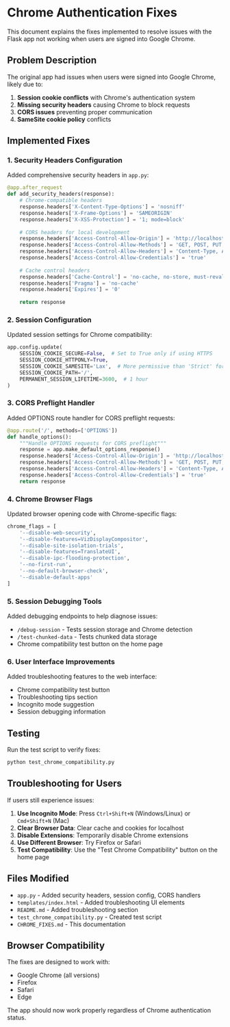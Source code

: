 # Chrome Authentication Fixes

This document explains the fixes implemented to resolve issues with the Flask app not working when users are signed into Google Chrome.

## Problem Description

The original app had issues when users were signed into Google Chrome, likely due to:

1. **Session cookie conflicts** with Chrome's authentication system
2. **Missing security headers** causing Chrome to block requests
3. **CORS issues** preventing proper communication
4. **SameSite cookie policy** conflicts

## Implemented Fixes

### 1. Security Headers Configuration

Added comprehensive security headers in `app.py`:

```python
@app.after_request
def add_security_headers(response):
    # Chrome-compatible headers
    response.headers['X-Content-Type-Options'] = 'nosniff'
    response.headers['X-Frame-Options'] = 'SAMEORIGIN'
    response.headers['X-XSS-Protection'] = '1; mode=block'
    
    # CORS headers for local development
    response.headers['Access-Control-Allow-Origin'] = 'http://localhost:*'
    response.headers['Access-Control-Allow-Methods'] = 'GET, POST, PUT, DELETE, OPTIONS'
    response.headers['Access-Control-Allow-Headers'] = 'Content-Type, Authorization'
    response.headers['Access-Control-Allow-Credentials'] = 'true'
    
    # Cache control headers
    response.headers['Cache-Control'] = 'no-cache, no-store, must-revalidate'
    response.headers['Pragma'] = 'no-cache'
    response.headers['Expires'] = '0'
    
    return response
```

### 2. Session Configuration

Updated session settings for Chrome compatibility:

```python
app.config.update(
    SESSION_COOKIE_SECURE=False,  # Set to True only if using HTTPS
    SESSION_COOKIE_HTTPONLY=True,
    SESSION_COOKIE_SAMESITE='Lax',  # More permissive than 'Strict' for Chrome
    SESSION_COOKIE_PATH='/',
    PERMANENT_SESSION_LIFETIME=3600,  # 1 hour
)
```

### 3. CORS Preflight Handler

Added OPTIONS route handler for CORS preflight requests:

```python
@app.route('/', methods=['OPTIONS'])
def handle_options():
    """Handle OPTIONS requests for CORS preflight"""
    response = app.make_default_options_response()
    response.headers['Access-Control-Allow-Origin'] = 'http://localhost:*'
    response.headers['Access-Control-Allow-Methods'] = 'GET, POST, PUT, DELETE, OPTIONS'
    response.headers['Access-Control-Allow-Headers'] = 'Content-Type, Authorization'
    response.headers['Access-Control-Allow-Credentials'] = 'true'
    return response
```

### 4. Chrome Browser Flags

Updated browser opening code with Chrome-specific flags:

```python
chrome_flags = [
    '--disable-web-security',
    '--disable-features=VizDisplayCompositor',
    '--disable-site-isolation-trials',
    '--disable-features=TranslateUI',
    '--disable-ipc-flooding-protection',
    '--no-first-run',
    '--no-default-browser-check',
    '--disable-default-apps'
]
```

### 5. Session Debugging Tools

Added debugging endpoints to help diagnose issues:

- `/debug-session` - Tests session storage and Chrome detection
- `/test-chunked-data` - Tests chunked data storage
- Chrome compatibility test button on the home page

### 6. User Interface Improvements

Added troubleshooting features to the web interface:

- Chrome compatibility test button
- Troubleshooting tips section
- Incognito mode suggestion
- Session debugging information

## Testing

Run the test script to verify fixes:

```bash
python test_chrome_compatibility.py
```

## Troubleshooting for Users

If users still experience issues:

1. **Use Incognito Mode**: Press `Ctrl+Shift+N` (Windows/Linux) or `Cmd+Shift+N` (Mac)
2. **Clear Browser Data**: Clear cache and cookies for localhost
3. **Disable Extensions**: Temporarily disable Chrome extensions
4. **Use Different Browser**: Try Firefox or Safari
5. **Test Compatibility**: Use the "Test Chrome Compatibility" button on the home page

## Files Modified

- `app.py` - Added security headers, session config, CORS handlers
- `templates/index.html` - Added troubleshooting UI elements
- `README.md` - Added troubleshooting section
- `test_chrome_compatibility.py` - Created test script
- `CHROME_FIXES.md` - This documentation

## Browser Compatibility

The fixes are designed to work with:
- Google Chrome (all versions)
- Firefox
- Safari
- Edge

The app should now work properly regardless of Chrome authentication status. 